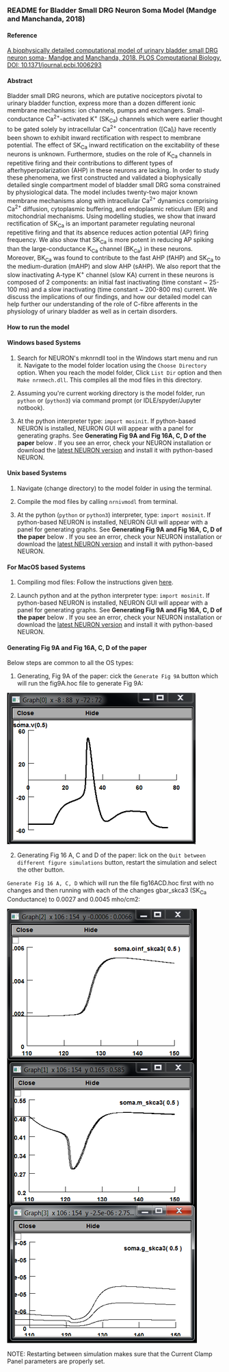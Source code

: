 ### README for Bladder Small DRG Neuron Soma Model (Mandge and Manchanda, 2018)

#### Reference

[A biophysically detailed computational model of urinary bladder small DRG neuron soma- Mandge and Manchanda, 2018. PLOS Computational Biology, DOI: 10.1371/journal.pcbi.1006293](http://doi.org/10.1371/journal.pcbi.1006293)

#### Abstract

Bladder small DRG neurons, which are putative nociceptors pivotal to urinary bladder function, express more than a dozen different ionic membrane mechanisms: ion channels, pumps and exchangers. Small-conductance Ca<sup>2+</sup>-activated K<sup>+</sup> (SK<sub>Ca</sub>) channels which were earlier thought to be gated solely by intracellular Ca<sup>2+</sup> concentration ([Ca]<sub>i</sub>) have recently been shown to exhibit inward rectification with respect to membrane potential. The effect of SK<sub>Ca</sub> inward rectification on the excitability of these neurons is unknown. Furthermore, studies on the role of K<sub>Ca</sub> channels in repetitive firing and their contributions to different types of afterhyperpolarization (AHP) in these neurons are lacking. In order to study these phenomena, we first constructed and validated a biophysically detailed single compartment model of bladder small DRG soma constrained by physiological data. The model includes twenty-two major known membrane mechanisms along with intracellular Ca<sup>2+</sup> dynamics comprising Ca<sup>2+</sup> diffusion, cytoplasmic buffering, and endoplasmic reticulum (ER) and mitochondrial mechanisms. Using modelling studies, we show that inward rectification of SK<sub>Ca</sub> is an important parameter regulating neuronal repetitive firing and that its absence reduces action potential (AP) firing frequency. We also show that SK<sub>Ca</sub> is more potent in reducing AP spiking than the large-conductance K<sub>Ca</sub> channel (BK<sub>Ca</sub>) in these neurons. Moreover, BK<sub>Ca</sub> was found to contribute to the fast AHP (fAHP) and SK<sub>Ca</sub> to the medium-duration (mAHP) and slow AHP (sAHP). We also report that the slow inactivating A-type K<sup>+</sup> channel (slow KA) current in these neurons is composed of 2 components: an initial fast inactivating (time constant ~ 25-100 ms) and a slow inactivating (time constant ~ 200-800 ms) current. We discuss the implications of our findings, and how our detailed model can help further our understanding of the role of C-fibre afferents in the physiology of urinary bladder as well as in certain disorders.

#### How to run the model

#### Windows based Systems

1. Search for NEURON's mknrndll tool in the Windows start menu and run it. Navigate to the model folder location using the `Choose Directory` option. When you reach the model folder, Click `List Dir` option and then `Make nrnmech.dll`. This compiles all the mod files in this directory.

2. Assuming you're current working directory is the model folder, run `python` or (`python3`) via command prompt (or IDLE/spyder/Jupyter notbook).

3. At the python interpreter type: `import mosinit`. If python-based NEURON is installed, NEURON GUI will appear with a panel for generating graphs. See **Generating Fig 9A and Fig 16A, C, D of the paper** below . If you see an error, check your NEURON installation or download the [latest NEURON version](https://www.neuron.yale.edu/neuron/download/precompiled-installers) and install it with python-based NEURON.


#### Unix based Systems

1. Navigate (change directory) to the model folder in using the terminal. 

2. Compile the mod files by calling `nrnivmodl` from terminal. 

3. At the python (`python` or `python3`) interpreter, type: `import mosinit`. If python-based NEURON is installed, NEURON GUI will appear with a panel for generating graphs. See **Generating Fig 9A and Fig 16A, C, D of the paper** below . If you see an error, check your NEURON installation or download the [latest NEURON version](https://www.neuron.yale.edu/neuron/download/precompiled-installers) and install it with python-based NEURON.


#### For MacOS based Systems

1. Compiling mod files: Follow the instructions given [here](https://www.neuron.yale.edu/neuron/static/docs/nmodl/macos.html).

2. Launch python and at the python interpreter type: `import mosinit`. If python-based NEURON is installed, NEURON GUI will appear with a panel for generating graphs. See **Generating Fig 9A and Fig 16A, C, D of the paper** below . If you see an error, check your NEURON installation or download the [latest NEURON version](https://www.neuron.yale.edu/neuron/download/precompiled-installers) and install it with python-based NEURON.

#### Generating Fig 9A and Fig 16A, C, D of the paper
Below steps are common to all the OS types:

1. Generating, Fig 9A of the paper: cick the `Generate Fig 9A` button which will run the fig9A.hoc file to generate Fig 9A:

![fig 9A](./fig9A.PNG)

2. Generating Fig 16 A, C and D of the paper: lick on the `Quit between different figure simulations` button, restart the simulation and select the other button.

`Generate Fig 16 A, C, D` which will run the file fig16ACD.hoc first with no changes and then running with each of the changes
gbar_skca3 (SK<sub>Ca</sub> Conductance) to 0.0027 and 0.0045 mho/cm2:

![fig 16 acd](./fig16acd.PNG)

NOTE: Restarting between simulation makes sure that the Current Clamp Panel parameters are properly set.
